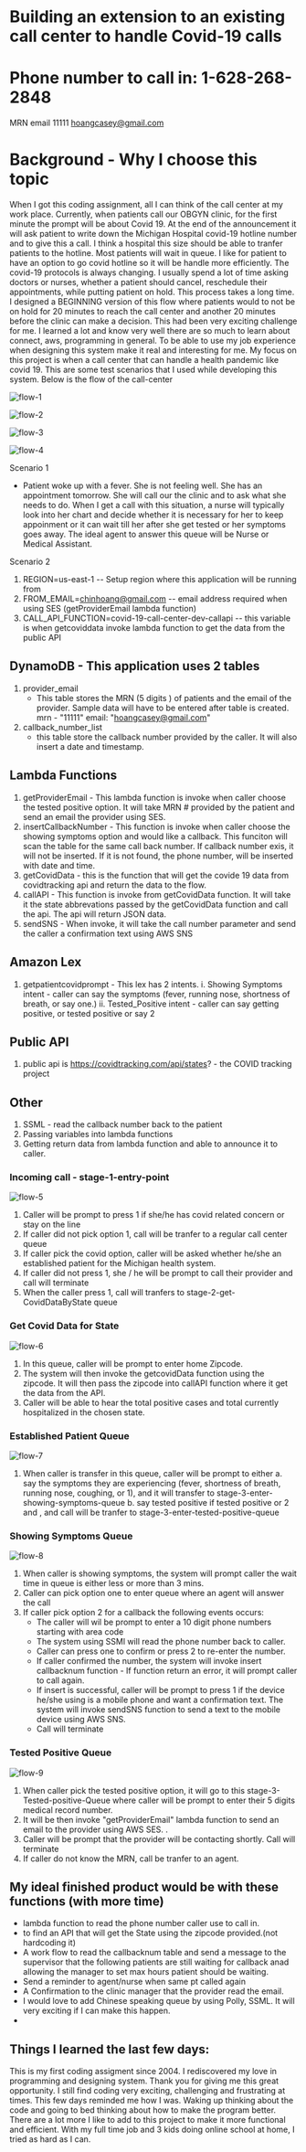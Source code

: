 # Building an extension to an existing call center to handle Covid-19 calls

# Phone number to call in: 1-628-268-2848

MRN     email
11111   hoangcasey@gmail.com

# Background - Why I choose this topic

When I got this coding assignment, all I can think of the call center at my work place. Currently, when patients call our OBGYN clinic, for the first minute the prompt will be about Covid 19. At the end of the announcement it will ask patient to write down the Michigan Hospital covid-19 hotline number and to give this a call. I think a hospital this size should be able to tranfer patients to the hotline.
Most patients will wait in queue. I like for patient to have an option to go covid hotline so it will be handle more efficiently.
The covid-19 protocols is always changing. I usually spend a lot of time asking doctors or nurses, whether a patient should cancel, reschedule their appointments, while putting patient on hold. This process takes a long time.
I designed a BEGINNING version of this flow where patients would to not be on hold for 20 minutes to reach the call center and another 20 minutes before the clinic can make a decision.
This had been very exciting challenge for me. I learned a lot and know very well there are so much to learn about connect, aws, programming in general. To be able to use my job experience when designing this system make it real and interesting for me.
My focus on this project is when a call center that can handle a health pandemic like covid 19. This are some test scenarios that I used while developing this system.
Below is the flow of the call-center

![flow-1](flow-chart/page1.png)

![flow-2](flow-chart/page2.png)

![flow-3](flow-chart/page3.png)

![flow-4](flow-chart/page4.png)

Scenario 1

- Patient woke up with a fever. She is not feeling well. She has an appointment tomorrow. She will call our the clinic and to ask what she needs to do. When I get a call with this situation, a nurse will typically look into her chart and decide whether it is necessary for her to keep appoinment or it can wait till her after she get tested or her symptoms goes away. The ideal agent to answer this queue will be Nurse or Medical Assistant.

Scenario 2

1. REGION=us-east-1 -- Setup region where this application will be running from
2. FROM_EMAIL=chinhoang@gmail.com -- email address required when using SES (getProviderEmail lambda function)
3. CALL_API_FUNCTION=covid-19-call-center-dev-callapi -- this variable is when getcoviddata invoke lambda function to get the data from the public API

## DynamoDB - This application uses 2 tables

1.  provider_email
    - This table stores the MRN (5 digits ) of patients and the email of the provider. Sample data will have to be entered after table is created.
      mrn - "11111" email: "hoangcasey@gmail.com"
2.  callback_number_list
    - this table store the callback number provided by the caller. It will also insert a date and timestamp.

## Lambda Functions

1. getProviderEmail - This lambda function is invoke when caller choose the tested positive option. It will take MRN # provided by the patient and send an email the provider using SES.
2. insertCallbackNumber - This function is invoke when caller choose the showing symptoms option and would like a callback. This funciton will scan the table for the same call back number. If callback number exis, it will not be inserted. If it is not found, the phone number, will be inserted with date and time.
3. getCovidData - this is the function that will get the covide 19 data from covidtracking api and return the data to the flow.
4. callAPI - This function is invoke from getCovidData function. It will take it the state abbrevations passed by the getCovidData function and call the api. The api will return JSON data.
5. sendSNS - When invoke, it will take the call number parameter and send the caller a confirmation text using AWS SNS

## Amazon Lex

1. getpatientcovidprompt - This lex has 2 intents.
   i. Showing Symptoms intent - caller can say the symptoms (fever, running nose, shortness of breath, or say one.)
   ii. Tested_Positive intent - caller can say getting positive, or tested positive or say 2

## Public API

1. public api is https://covidtracking.com/api/states? - the COVID tracking project

## Other

1. SSML - read the callback number back to the patient
2. Passing variables into lambda functions
3. Getting return data from lambda function and able to announce it to caller.

### Incoming call - stage-1-entry-point

![flow-5](flow-images/stage-1-entry-point.png)

1.  Caller will be prompt to press 1 if she/he has covid related concern or stay on the line
2.  If caller did not pick option 1, call will be tranfer to a regular call center queue
3.  If caller pick the covid option, caller will be asked whether he/she an established patient for the Michigan health system.
4.  If caller did not press 1, she / he will be prompt to call their provider and call will terminate
5.  When the caller press 1, call will tranfers to stage-2-get-CovidDataByState queue

### Get Covid Data for State

![flow-6](flow-images/stage-2-getCovidDataByState.png)

1. In this queue, caller will be prompt to enter home Zipcode.
2. The system will then invoke the getcovidData function using the zipcode. It will then pass the zipcode into callAPI function where it get the data from the API.
3. Caller will be able to hear the total positive cases and total currently hospitalized in the chosen state.

### Established Patient Queue

![flow-7](flow-images/stage-2-establish-patient-queue.png)

1. When caller is transfer in this queue, caller will be prompt to either
   a. say the symptoms they are experiencing (fever, shortness of breath, running nose, coughing, or 1), and it will transfer to stage-3-enter-showing-symptoms-queue
   b. say tested positive if tested positive or 2 and , and call will be tranfer to stage-3-enter-tested-positive-queue

### Showing Symptoms Queue

![flow-8](flow-images/stage-3-enter-showing-symptoms-queue.png)

1. When caller is showing symptoms, the system will prompt caller the wait time in queue is either less or more than 3 mins.
2. Caller can pick option one to enter queue where an agent will answer the call
3. If caller pick option 2 for a callback the following events occurs:
   - The caller will wil be prompt to enter a 10 digit phone numbers starting with area code
   - The system using SSMl will read the phone number back to caller.
   - Caller can press one to confirm or press 2 to re-enter the number.
   - If caller confirmed the number, the system will invoke insert callbacknum function - If function return an error, it will prompt caller to call again.
   - If insert is successful, caller will be prompt to press 1 if the device he/she using is a mobile phone and want a confirmation text. The system will invoke sendSNS function to send a text to the mobile device using AWS SNS.
   - Call will terminate

### Tested Positive Queue

![flow-9](flow-images/stage-3-tested-positive-queue.png)

1. When caller pick the tested positive option, it will go to this stage-3-Tested-positive-Queue where caller will be prompt to enter their 5 digits medical record number.
2. It will be then invoke "getProviderEmail" lambda function to send an email to the provider using AWS SES. .
3. Caller will be prompt that the provider will be contacting shortly. Call will terminate
4. If caller do not know the MRN, call be tranfer to an agent.

## My ideal finished product would be with these functions (with more time)

- lambda function to read the phone number caller use to call in.
- to find an API that will get the State using the zipcode provided.(not hardcoding it)
- A work flow to read the callbacknum table and send a message to the supervisor that the following patients are still waiting for callback anad allowing the manager to set max hours patient should be waiting.
- Send a reminder to agent/nurse when same pt called again
- A Confirmation to the clinic manager that the provider read the email.
- I would love to add Chinese speaking queue by using Polly, SSML. It will very exciting if I can make this happen.
-

## Things I learned the last few days:

This is my first coding assigment since 2004. I rediscovered my love in programming and designing system. Thank you for giving me this great opportunity.
I still find coding very exciting, challenging and frustrating at times. This few days reminded me how I was. Waking up thinking about the code and going to bed thinking about how to make the program better. There are a lot more I like to add to this project to make it more functional and efficient. With my full time job and 3 kids doing online school at home, I tried as hard as I can.

